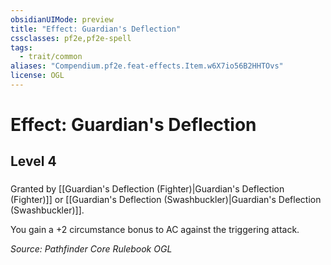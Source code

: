```yaml
---
obsidianUIMode: preview
title: "Effect: Guardian's Deflection"
cssclasses: pf2e,pf2e-spell
tags:
  - trait/common
aliases: "Compendium.pf2e.feat-effects.Item.w6X7io56B2HHTOvs"
license: OGL
---
```

# Effect: Guardian's Deflection
## Level 4
### 






Granted by [[Guardian's Deflection (Fighter)|Guardian's Deflection (Fighter)]] or [[Guardian's Deflection (Swashbuckler)|Guardian's Deflection (Swashbuckler)]].

You gain a +2 circumstance bonus to AC against the triggering attack.

*Source: Pathfinder Core Rulebook*
*OGL*